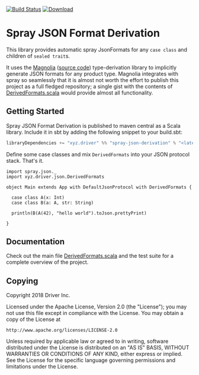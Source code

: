 [![Build Status](https://travis-ci.org/drivergroup/spray-json-derivation.svg?branch=master)](https://travis-ci.org/drivergroup/spray-json-derivation)
[![Download](https://img.shields.io/maven-central/v/xyz.driver/spray-json-derivation_2.12.svg)](http://search.maven.org/#search|ga|1|xyz.driver%20spray-json-derivation-)

# Spray JSON Format Derivation

This library provides automatic spray JsonFormats for any `case class` and children of `sealed trait`s.

It uses the [Magnolia](http://magnolia.work/) ([source code](https://github.com/propensive/magnolia)) type-derivation library to implicitly generate JSON formats for any product type. Magnolia integrates with spray so seamlessly that it is almost not worth the effort to publish this project as a full fledged repository; a single gist with the contents of [DerivedFormats.scala](src/main/scala/DerivedFormats.scala) would provide almost all functionality.

## Getting Started

Spray JSON Format Derivation is published to maven central as a Scala
library. Include it in sbt by adding the following snippet to your
build.sbt:

```scala
libraryDependencies += "xyz.driver" %% "spray-json-derivation" % "<latest version>"
```

Define some case classes and mix `DerivedFormats` into your JSON
protocol stack. That's it.

```
import spray.json._
import xyz.driver.json.DerivedFormats

object Main extends App with DefaultJsonProtocol with DerivedFormats {
  
  case class A(x: Int)
  case class B(a: A, str: String)
  
  println(B(A(42), "hello world").toJson.prettyPrint)

}
```


## Documentation
Check out the main file
[DerivedFormats.scala](src/main/scala/DerivedFormats.scala) and the
test suite for a complete overview of the project.

## Copying
Copyright 2018 Driver Inc.

Licensed under the Apache License, Version 2.0 (the "License");
you may not use this file except in compliance with the License.
You may obtain a copy of the License at

    http://www.apache.org/licenses/LICENSE-2.0

Unless required by applicable law or agreed to in writing, software
distributed under the License is distributed on an "AS IS" BASIS,
WITHOUT WARRANTIES OR CONDITIONS OF ANY KIND, either express or implied.
See the License for the specific language governing permissions and
limitations under the License.
